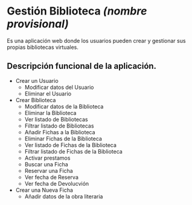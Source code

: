 # Gestión Biblioteca *(nombre provisional)*
Es una aplicación web donde los usuarios pueden crear y gestionar sus propias bibliotecas virtuales.



## Descripción funcional de la aplicación.
- Crear un Usuario
    - Modificar datos del Usuario
    - Eliminar el Usuario
- Crear Biblioteca
    - Modificar datos de la Biblioteca
    - Eliminar la Biblioteca
    - Ver listado de Bibliotecas
    - Filtrar listado de Bibliotecas
    - Añadir Fichas a la Biblioteca
    - Eliminar Fichas de la Biblioteca
    - Ver listado de Fichas de la Biblioteca
    - Filtrar listado de Fichas de la Biblioteca
    - Activar prestamos
    - Buscar una Ficha
    - Reservar una Ficha
    - Ver fecha de Reserva
    - Ver fecha de Devolucvión
- Crear una Nueva Ficha
    - Añadir datos de la obra literaria